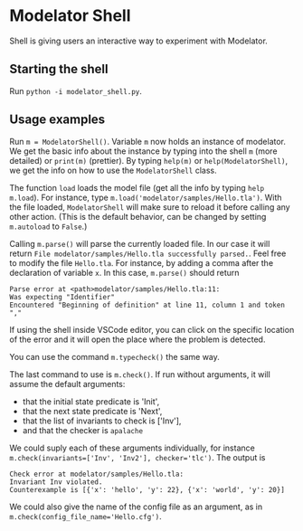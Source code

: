 # Modelator Shell

Shell is giving users an interactive way to experiment with Modelator.

## Starting the shell

Run `python -i modelator_shell.py`.

## Usage examples

Run `m = ModelatorShell()`.
Variable `m` now holds an instance of modelator.
We get the basic info about the instance by typing into the shell `m` (more detailed) or `print(m)` (prettier).
By typing `help(m)` or `help(ModelatorShell)`, we get the info on how to use the `ModelatorShell` class.

The function `load` loads the model file (get all the info by typing `help m.load`).
For instance, type `m.load('modelator/samples/Hello.tla')`.
With the file loaded, `ModelatorShell` will make sure to reload it before calling any other action.
(This is the default behavior, can be changed by setting `m.autoload` to `False`.)

Calling `m.parse()` will parse the currently loaded file.
In our case it will return `File modelator/samples/Hello.tla successfully parsed.`.
Feel free to modify the file `Hello.tla`.
For instance, by adding a comma after the declaration of variable `x`.
In this case, `m.parse()` should return

```
Parse error at <path>modelator/samples/Hello.tla:11:
Was expecting "Identifier"
Encountered "Beginning of definition" at line 11, column 1 and token ","
```

If using the shell inside VSCode editor, you can click on the specific location of the error
and it will open the place where the problem is detected.

You can use the command `m.typecheck()` the same way.

The last command to use is `m.check()`.
If run without arguments, it will assume the default arguments:

- that the initial state predicate is 'Init',
- that the next state predicate is 'Next',
- that the list of invariants to check is ['Inv'],
- and that the checker is `apalache`

We could suply each of these arguments individually, for instance
`m.check(invariants=['Inv', 'Inv2'], checker='tlc')`.
The output is

```
Check error at modelator/samples/Hello.tla:
Invariant Inv violated.
Counterexample is [{'x': 'hello', 'y': 22}, {'x': 'world', 'y': 20}]
```

We could also give the name of the config file as an argument, as in
`m.check(config_file_name='Hello.cfg')`.
